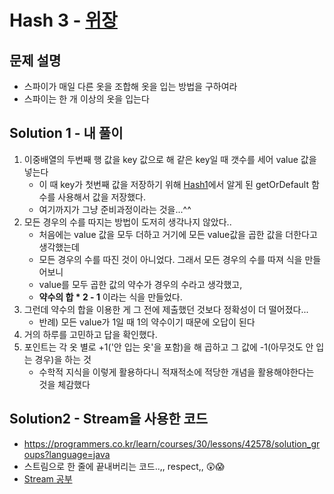 # Hash 3 - [위장](https://programmers.co.kr/learn/courses/30/lessons/42578)

## 문제 설명
* 스파이가 매일 다른 옷을 조합해 옷을 입는 방법을 구하여라
* 스파이는 한 개 이상의 옷을 입는다

## Solution 1 - 내 풀이

1. 이중배열의 두번째 행 값을 key 값으로 해 같은 key일 때 갯수를 세어 value 값을 넣는다
	* 이 때 key가 첫번째 값을 저장하기 위해 [Hash1](https://github.com/jykim3097/Programmers/tree/main/src/highscorekit/hash/hash1_%EC%99%84%EC%A3%BC%ED%95%98%EC%A7%80%EB%AA%BB%ED%95%9C%EC%84%A0%EC%88%98)에서 알게 된 getOrDefault 함수를 사용해서 값을 저장했다.
	* 여기까지가 그냥 준비과정이라는 것을...^^
2. 모든 경우의 수를 따지는 방법이 도저히 생각나지 않았다..
	* 처음에는 value 값을 모두 더하고 거기에 모든 value값을 곱한 값을 더한다고 생각했는데
	* 모든 경우의 수를 따진 것이 아니었다. 그래서 모든 경우의 수를 따져 식을 만들어보니
	* value를 모두 곱한 값의 약수가 경우의 수라고 생각했고,
	* **약수의 합 * 2 - 1** 이라는 식을 만들었다.
3. 그런데 약수의 합을 이용한 게 그 전에 제출했던 것보다 정확성이 더 떨어졌다...
	* 반례) 모든 value가 1일 때 1의 약수이기 때문에 오답이 된다
4. 거의 하루를 고민하고 답을 확인했다.
5. 포인트는 각 옷 별로 +1('안 입는 옷'을 포함)을 해 곱하고 그 값에 -1(아무것도 안 입는 경우)을 하는 것
	* 수학적 지식을 이렇게 활용하다니 적재적소에 적당한 개념을 활용해야한다는 것을 체감했다

## Solution2 - Stream을 사용한 코드
* https://programmers.co.kr/learn/courses/30/lessons/42578/solution_groups?language=java
* 스트림으로 한 줄에 끝내버리는 코드..,, respect,, 😲😱
* [Stream 공부](https://github.com/jykim3097/Programmers/tree/main/src/stream)